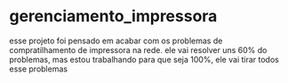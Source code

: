 # gerenciamento_impressora

esse projeto foi pensado em acabar com os problemas de compratilhamento de impressora na rede. ele vai resolver uns 60% do problemas, mas estou trabalhando para que seja 100%, ele vai tirar todos esse problemas

